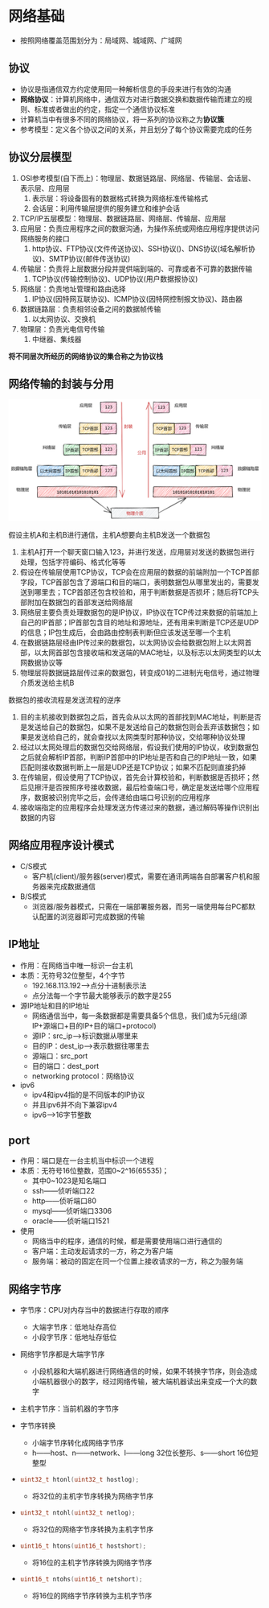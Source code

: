 # 网络基础

- 按照网络覆盖范围划分为：局域网、城域网、广域网

## 协议

- 协议是指通信双方约定使用同一种解析信息的手段来进行有效的沟通
- **网络协议**：计算机网络中，通信双方对进行数据交换和数据传输而建立的规则、标准或者做出的约定，指定一个通信协议标准
- 计算机当中有很多不同的网络协议，将一系列的协议称之为**协议簇**
- 参考模型：定义各个协议之间的关系，并且划分了每个协议需要完成的任务

## 协议分层模型

1. OSI参考模型(自下而上)：物理层、数据链路层、网络层、传输层、会话层、表示层、应用层
   1. 表示层：将设备固有的数据格式转换为网络标准传输格式
   2. 会话层：利用传输层提供的服务建立和维护会话
2. TCP/IP五层模型：物理层、数据链路层、网络层、传输层、应用层
3. 应用层：负责应用程序之间的数据沟通，为操作系统或网络应用程序提供访问网络服务的接口
   1. http协议、FTP协议(文件传送协议)、SSH协议()、DNS协议(域名解析协议)、SMTP协议(邮件传送协议)
4. 传输层：负责将上层数据分段并提供端到端的、可靠或者不可靠的数据传输
   1. TCP协议(传输控制协议)、UDP协议(用户数据报协议)
5. 网络层：负责地址管理和路由选择
   1. IP协议(因特网互联协议)、ICMP协议(因特网控制报文协议)、路由器
6. 数据链路层：负责相邻设备之间的数据帧传输
   1. 以太网协议、交换机
7. 物理层：负责光电信号传输
   1. 中继器、集线器

**将不同层次所经历的网络协议的集合称之为协议栈**

## 网络传输的封装与分用

![数据的封装与分用](image/数据的封装与分用.png)

假设主机A和主机B进行通信，主机A想要向主机B发送一个数据包

1. 主机A打开一个聊天窗口输入123，并进行发送，应用层对发送的数据包进行处理，包括字符编码、格式化等等
2. 假设在传输层使用TCP协议，TCP会在应用层的数据的前端附加一个TCP首部字段，TCP首部包含了源端口和目的端口，表明数据包从哪里发出的，需要发送到哪里去；TCP首部还包含校验和，用于判断数据是否损坏；随后将TCP头部附加在数据包的首部发送给网络层
3. 网络层主要负责处理数据包的是IP协议，IP协议在TCP传过来数据的前端加上自己的IP首部；IP首部包含目的地址和源地址，还有用来判断是TCP还是UDP的信息；IP包生成后，会由路由控制表判断但应该发送至哪一个主机
4. 在数据链路层经由IP传过来的数据包，以太网协议会给数据包附上以太网首部，以太网首部包含接收端和发送端的MAC地址，以及标志以太网类型的以太网数据协议等
5. 物理层将数据链路层传过来的数据包，转变成01的二进制光电信号，通过物理介质发送给主机B

数据包的接收流程是发送流程的逆序

1. 目的主机接收到数据包之后，首先会从以太网的首部找到MAC地址，判断是否是发送给自己的数据包，如果不是发送给自己的数据包则会丢弃该数据包；如果是发送给自己的，就会查找以太网类型时那种协议，交给哪种协议处理
2. 经过以太网处理后的数据包交给网络层，假设我们使用的IP协议，收到数据包之后就会解析IP首部，判断IP首部中的IP地址是否和自己的IP地址一致，如果匹配则接收数据判断上一层是UDP还是TCP协议；如果不匹配则直接扔掉
3. 在传输层，假设使用了TCP协议，首先会计算校验和，判断数据是否损坏；然后见擦汗是否按照序号接收数据，最后检查端口号，确定是发送给哪个应用程序，数据被识别完毕之后，会传递给由端口号识别的应用程序
4. 接收端指定的应用程序会处理发送方传递过来的数据，通过解码等操作识别出数据的内容

## 网络应用程序设计模式

- C/S模式
  - 客户机(client)/服务器(server)模式，需要在通讯两端各自部署客户机和服务器来完成数据通信
- B/S模式
  - 浏览器/服务器模式，只需在一端部署服务器，而另一端使用每台PC都默认配置的浏览器即可完成数据的传输

## IP地址

- 作用：在网络当中唯一标识一台主机
- 本质：无符号32位整型，4个字节
  - 192.168.113.192——>点分十进制表示法
  - 点分法每一个字节最大能够表示的数字是255
- 源IP地址和目的IP地址
  - 网络通信当中，每一条数据都是需要具备5个信息，我们成为5元组(源IP+源端口+目的IP+目的端口+protocol)
  - 源IP：src_ip——>标识数据从哪里来
  - 目的IP：dest_ip——>表示数据往哪里去
  - 源端口：src_port
  - 目的端口：dest_port
  - networking protocol：网络协议
- ipv6
  - ipv4和ipv4指的是不同版本的IP协议
  - 并且ipv6并不向下兼容ipv4
  - ipv6——>16字节整数

## port

- 作用：端口是在一台主机当中标识一个进程
- 本质：无符号16位整数，范围0~2^16(65535)；
  - 其中0~1023是知名端口
  - ssh——侦听端口22
  - http——侦听端口80
  - mysql——侦听端口3306
  - oracle——侦听端口1521
- 使用
  - 网络当中的程序，通信的时候，都是需要使用端口进行通信的
  - 客户端：主动发起请求的一方，称之为客户端
  - 服务端：被动的固定在同一个位置上接收请求的一方，称之为服务端

## 网络字节序

- 字节序：CPU对内存当中的数据进行存取的顺序
  - 大端字节序：低地址存高位
  - 小段字节序：低地址存低位

- 网络字节序都是大端字节序
  - 小段机器和大端机器进行网络通信的时候，如果不转换字节序，则会造成小端机器很小的数字，经过网络传输，被大端机器读出来变成一个大的数字
- 主机字节序：当前机器的字节序
- 字节序转换
  - 小端字节序转化成网络字节序
  - h——host、n——network、l——long 32位长整形、s——short 16位短整型

- ```cpp
  uint32_t htonl(uint32_t hostlog);
  ```

  - 将32位的主机字节序转换为网络字节序

- ```cpp
  uint32_t ntohl(uint32_t netlog);
  ```

  - 将32位的网络字节序转换为主机字节序

- ```cpp
  uint16_t htons(uint16_t hostshort);
  ```

  - 将16位的主机字节序转换为网络字节序

- ```cpp
  uint16_t ntohs(uint16_t netshort);
  ```

  - 将16位的网络字节序转换为主机字节序